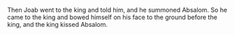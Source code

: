 Then Joab went to the king and told him, and he summoned Absalom. So he came to the king and bowed himself on his face to the ground before the king, and the king kissed Absalom.
